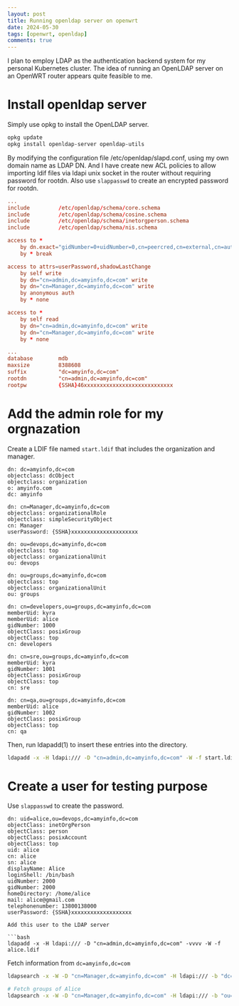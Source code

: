 ```yaml
---
layout: post
title: Running openldap server on openwrt
date: 2024-05-30
tags: [openwrt, openldap]
comments: true
---
```


I plan to employ LDAP as the authentication backend system for my personal Kubernetes cluster. The idea of running an OpenLDAP server on an OpenWRT router appears quite feasible to me.

# Install openldap server

Simply use opkg to install the OpenLDAP server.

```bash
opkg update
opkg install openldap-server openldap-utils
```

By modifying the configuration file /etc/openldap/slapd.conf, using my own domain name as LDAP DN. And I have create new ACL policies to allow importing ldif files via ldapi unix socket in the router without requiring password for rootdn. Also use `slappasswd` to create an encrypted password for rootdn.


```conf
...
include         /etc/openldap/schema/core.schema
include         /etc/openldap/schema/cosine.schema
include         /etc/openldap/schema/inetorgperson.schema
include         /etc/openldap/schema/nis.schema

access to * 
    by dn.exact="gidNumber=0+uidNumber=0,cn=peercred,cn=external,cn=auth" manage
    by * break

access to attrs=userPassword,shadowLastChange
    by self write
    by dn="cn=admin,dc=amyinfo,dc=com" write
    by dn="cn=Manager,dc=amyinfo,dc=com" write
    by anonymous auth 
    by * none

access to * 
    by self read
    by dn="cn=admin,dc=amyinfo,dc=com" write
    by dn="cn=Manager,dc=amyinfo,dc=com" write
    by * none

...
database        mdb                                                    
maxsize         8388608                          
suffix          "dc=amyinfo,dc=com"                                    
rootdn          "cn=admin,dc=amyinfo,dc=com"
rootpw          {SSHA}46xxxxxxxxxxxxxxxxxxxxxxxxxxxx
```

# Add the admin role for my orgnazation

Create a LDIF file named `start.ldif` that includes the organization and manager.

```
dn: dc=amyinfo,dc=com
objectclass: dcObject
objectclass: organization
o: amyinfo.com
dc: amyinfo

dn: cn=Manager,dc=amyinfo,dc=com
objectclass: organizationalRole
objectclass: simpleSecurityObject
cn: Manager
userPassword: {SSHA}xxxxxxxxxxxxxxxxxxxxx

dn: ou=devops,dc=amyinfo,dc=com
objectclass: top
objectclass: organizationalUnit
ou: devops

dn: ou=groups,dc=amyinfo,dc=com
objectclass: top
objectclass: organizationalUnit
ou: groups

dn: cn=developers,ou=groups,dc=amyinfo,dc=com
memberUid: kyra
memberUid: alice
gidNumber: 1000
objectClass: posixGroup
objectClass: top
cn: developers

dn: cn=sre,ou=groups,dc=amyinfo,dc=com
memberUid: kyra
gidNumber: 1001
objectClass: posixGroup
objectClass: top
cn: sre

dn: cn=qa,ou=groups,dc=amyinfo,dc=com
memberUid: alice
gidNumber: 1002
objectClass: posixGroup
objectClass: top
cn: qa
```

Then, run ldapadd(1) to insert these entries into the directory.

```bash
ldapadd -x -H ldapi:/// -D "cn=admin,dc=amyinfo,dc=com" -W -f start.ldif
```

# Create a user for testing purpose

Use `slappasswd` to create the password.

```
dn: uid=alice,ou=devops,dc=amyinfo,dc=com
objectClass: inetOrgPerson
objectClass: person
objectClass: posixAccount
objectClass: top
uid: alice
cn: alice
sn: alice
displayName: Alice
loginShell: /bin/bash
uidNumber: 2000
gidNumber: 2000
homeDirectory: /home/alice
mail: alice@gmail.com
telephonenumber: 13800138000
userPassword: {SSHA}xxxxxxxxxxxxxxxxxxx

Add this user to the LDAP server

```bash
ldapadd -x -H ldapi:/// -D "cn=admin,dc=amyinfo,dc=com" -vvvv -W -f alice.ldif
```

Fetch information from `dc=amyinfo,dc=com`

```bash
ldapsearch -x -W -D "cn=Manager,dc=amyinfo,dc=com" -H ldapi:/// -b "dc=amyinfo,dc=com"

# Fetch groups of Alice
ldapsearch -x -W -D "cn=Manager,dc=amyinfo,dc=com" -H ldapi:/// -b "ou=groups,dc=amyinfo,dc=com" "(&(objectClass=posixGroup) (memberUid=alice))"
```